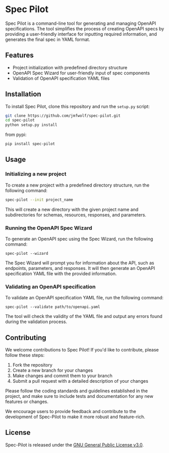 # Spec Pilot

Spec Pilot is a command-line tool for generating and managing OpenAPI specifications. The tool simplifies the process of creating OpenAPI specs by providing a user-friendly interface for inputting required information, and generates the final spec in YAML format.

## Features

- Project initialization with predefined directory structure
- OpenAPI Spec Wizard for user-friendly input of spec components
- Validation of OpenAPI specification YAML files

## Installation

To install Spec Pilot, clone this repository and run the `setup.py` script:

```sh
git clone https://github.com/jmfwolf/spec-pilot.git
cd spec-pilot
python setup.py install
```

from pypi:

```sh
pip install spec-pilot
```

## Usage

### Initializing a new project

To create a new project with a predefined directory structure, run the following command:

```sh
spec-pilot --init project_name
```

This will create a new directory with the given project name and subdirectories for schemas, resources, responses, and parameters.

### Running the OpenAPI Spec Wizard

To generate an OpenAPI spec using the Spec Wizard, run the following command:

```
spec-pilot --wizard
```

The Spec Wizard will prompt you for information about the API, such as endpoints, parameters, and responses. It will then generate an OpenAPI specification YAML file with the provided information.

### Validating an OpenAPI specification

To validate an OpenAPI specification YAML file, run the following command:

```
spec-pilot --validate path/to/openapi.yaml
```

The tool will check the validity of the YAML file and output any errors found during the validation process.

## Contributing

We welcome contributions to Spec Pilot! If you'd like to contribute, please follow these steps:

1. Fork the repository
2. Create a new branch for your changes
3. Make changes and commit them to your branch
4. Submit a pull request with a detailed description of your changes

Please follow the coding standards and guidelines established in the project, and make sure to include tests and documentation for any new features or changes.

We encourage users to provide feedback and contribute to the development of Spec-Pilot to make it more robust and feature-rich.

## License

Spec-Pilot is released under the [GNU General Public License v3.0](https://www.gnu.org/licenses/gpl-3.0.en.html).
